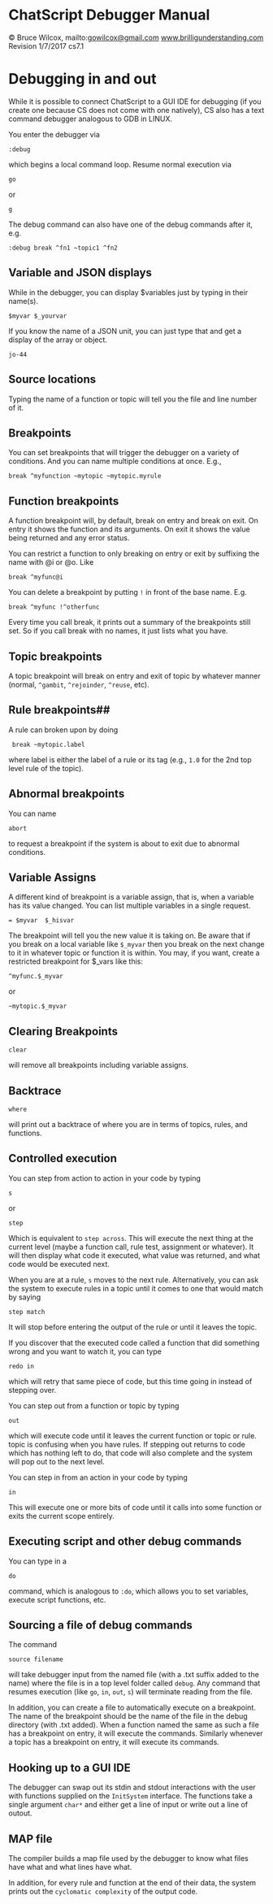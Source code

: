 # ChatScript Debugger Manual
© Bruce Wilcox, mailto:gowilcox@gmail.com www.brilligunderstanding.com
<br>Revision 1/7/2017 cs7.1

# Debugging in and out

While it is possible to connect ChatScript to a GUI IDE for debugging (if you create one because CS does not come with one natively),
CS also has a text command debugger analogous to GDB in LINUX.

You enter the debugger via 

    :debug

which begins a local command loop. Resume normal execution via

    go  
    
or 

    g

The debug command can also have one of the debug commands after it, e.g.

    :debug break ^fn1 ~topic1 ^fn2

## Variable and JSON displays

While in the debugger, you can display $variables just by typing in their name(s).

    $myvar $_yourvar

If you know the name of a JSON unit, you can just type that and get a display of the array or object.

    jo-44


## Source locations

Typing the name of a function or topic will tell you the file and line number of it.

## Breakpoints

You can set breakpoints that will trigger the debugger on a variety of conditions. And you can 
name multiple conditions at once. E.g.,

    break ^myfunction ~mytopic ~mytopic.myrule


## Function breakpoints

A function breakpoint will, by default, break on entry and break on exit. On entry it shows the 
function and its arguments. On exit it shows the value being returned and any error status.

You can restrict a function to only breaking on entry or exit by suffixing the name with @i or
@o. Like 

    break ^myfunc@i

You can delete a breakpoint by putting `!` in front of the base name. E.g.

    break ^myfunc !^otherfunc

Every time you call break, it prints out a summary of the breakpoints still set. So if you
call break with no names, it just lists what you have.

## Topic breakpoints

A topic breakpoint will break on entry and exit of topic by whatever manner (normal, `^gambit`, `^rejoinder`,
`^reuse`, etc). 


## Rule breakpoints##

A rule can broken upon by doing 

     break ~mytopic.label
     
where label is either the label of a rule or its tag (e.g., `1.0` for the 2nd top level rule of the topic).


## Abnormal breakpoints

You can name 

    abort 
    
to request a breakpoint if the system is about to exit due to abnormal conditions.


## Variable Assigns

A different kind of breakpoint is a variable assign, that is, when a variable has its value changed.
You can list multiple variables in a single request.

    = $myvar  $_hisvar

The breakpoint will tell you the new value it is taking on. Be aware that if you break on a local variable like 
`$_myvar` then you break on the next change to it in whatever topic or function it is within. You may, if you want,
create a restricted breakpoint for $_vars like this: 

    ^myfunc.$_myvar
    
or 

    ~mytopic.$_myvar


## Clearing Breakpoints

    clear 

will remove all breakpoints including variable assigns.

## Backtrace

    where 

will print out a backtrace of where you are in terms of topics, rules, and functions.

## Controlled execution

You can step from action to action in your code by typing 

    s    

or 

    step
     
Which is equivalent to `step across`. This will execute the next thing at the current level 
(maybe a function call, rule test, assignment or whatever). It will then
display what code it executed, what value was returned, and what code would be executed next. 

When you are at  a rule, `s` moves to the next rule. Alternatively, you can ask the system to execute rules
in a topic until it comes to one that would match by saying 

    step match
    
It will stop before entering the output of the rule or until it leaves the topic.

If you discover that the executed code called a function that did something wrong and you want to
watch it, you can type 

    redo in

which will retry that same piece of code, but this time going in instead of stepping over.

You can step out from a function or topic by typing 

    out
    
which will execute code until it leaves the current function or topic or rule. 
topic is confusing when you have rules.
If stepping out returns to code which has nothing left to do, 
that code will also complete and the system will pop out to the next level.

You can step in from an action in your code by typing 

    in

This will execute one or more bits of code until it calls into some function or exits the current scope entirely.

## Executing script and other debug commands

You can type in a 

    do

command, which is analogous to `:do`, which allows you to set variables, execute script functions, etc. 


## Sourcing a file of debug commands

The command 

    source filename

will take debugger input from the named file (with a .txt suffix added to the name) 
where the file is in a top level folder called `debug`. Any command that
resumes execution (like `go`, `in`, `out`, `s`) will terminate reading from the file.

In addition, you can create a file to automatically execute on a breakpoint. The name of the breakpoint
should be the name of the file in the debug directory (with .txt added). When a function named the same
as such a file has a breakpoint on entry, it will execute the commands. Similarly whenever a topic
has a breakpoint on entry, it will execute its commands.


## Hooking up to a GUI IDE

The debugger can swap out its stdin and stdout interactions with the user with functions supplied on the
`InitSystem` interface. The functions take a single argument `char*` and either get a line of input or write
out a line of outout.


## MAP file

The compiler builds a map file used by the debugger to know what files have what and what lines have what.

In addition, for every rule and function at the end of their data, the system prints out
the `cyclomatic complexity` of the output code.
